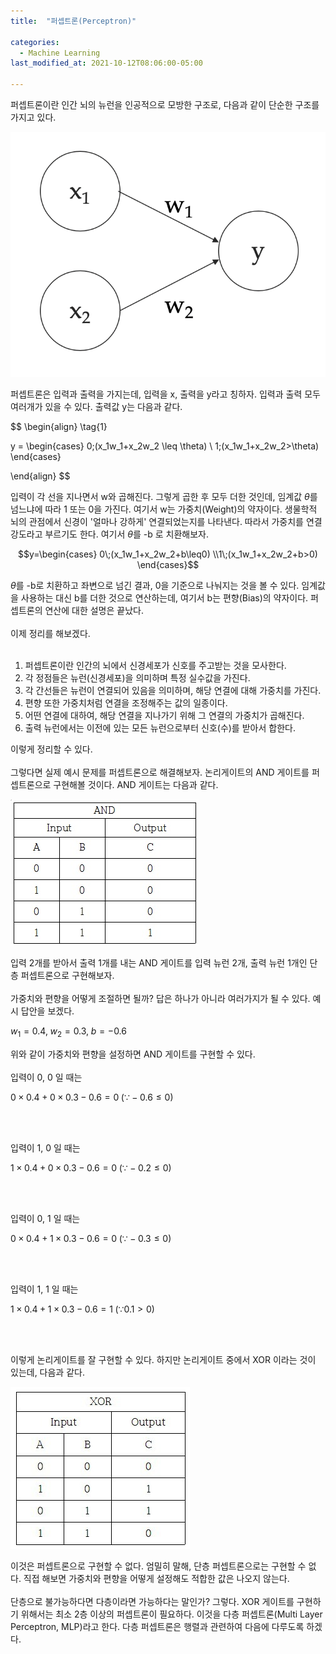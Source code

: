 ```yaml
---
title:  "퍼셉트론(Perceptron)"

categories:
  - Machine Learning 
last_modified_at: 2021-10-12T08:06:00-05:00

---
```


퍼셉트론이란 인간 뇌의 뉴런을 인공적으로 모방한 구조로, 다음과 같이 단순한 구조를 가지고 있다.

![](/assets/image/perceptron.png)

퍼셉트론은 입력과 출력을 가지는데,
입력을 x, 출력을 y라고 칭하자.
입력과 출력 모두 여러개가 있을 수 있다.
출력값 y는 다음과 같다.

$$
\begin{align} 
\tag{1}

y = \begin{cases} 
      0\;(x_1w_1+x_2w_2 \leq \theta) \\ 
      1\;(x_1w_1+x_2w_2>\theta) 
    \end{cases}

\end{align}
$$

입력이 각 선을 지나면서 w와 곱해진다.
그렇게 곱한 후 모두 더한 것인데, 임계값 $\theta$를 넘느냐에 따라 1 또는 0을 가진다. 
여기서 w는 가중치(Weight)의 약자이다. 
생물학적 뇌의 관점에서 신경이 '얼마나 강하게' 연결되었는지를 나타낸다.
따라서 가중치를 연결 강도라고 부르기도 한다.
여기서 $\theta$를 -b 로 치환해보자.

$$y=\begin{cases} 
0\;(x_1w_1+x_2w_2+b\leq0)  
\\1\;(x_1w_1+x_2w_2+b>0) 
\end{cases}$$

$\theta$를 -b로 치환하고 좌변으로 넘긴 결과, 0을 기준으로 나눠지는 것을 볼 수 있다.
임계값을 사용하는 대신 b를 더한 것으로 연산하는데, 여기서 b는 편향(Bias)의 약자이다.
퍼셉트론의 연산에 대한 설명은 끝났다.
<br/>
<br/>
이제 정리를 해보겠다.
<br/>
<br/>
1. 퍼셉트론이란 인간의 뇌에서 신경세포가 신호를 주고받는 것을 모사한다.
2. 각 정점들은 뉴런(신경세포)을 의미하며 특정 실수값을 가진다.
3. 각 간선들은 뉴런이 연결되어 있음을 의미하며, 해당 연결에 대해 가중치를 가진다.
4. 편향 또한 가중치처럼 연결을 조정해주는 값의 일종이다.
5. 어떤 연결에 대하여, 해당 연결을 지나가기 위해 그 연결의 가중치가 곱해진다.
6. 출력 뉴런에서는 이전에 있는 모든 뉴런으로부터 신호(수)를 받아서 합한다.

이렇게 정리할 수 있다.
<br/>
<br/>
그렇다면 실제 예시 문제를 퍼셉트론으로 해결해보자.
논리게이트의 AND 게이트를 퍼셉트론으로 구현해볼 것이다.
AND 게이트는 다음과 같다.

![](/assets/image/andgate.jpg)


입력 2개를 받아서 출력 1개를 내는 AND 게이트를 입력 뉴런 2개, 출력 뉴런 1개인 단층 퍼셉트론으로 구현해보자.
<br/>
<br/>
가중치와 편향을 어떻게 조절하면 될까?
답은 하나가 아니라 여러가지가 될 수 있다.
예시 답안을 보겠다.

$w_1 = 0.4,\; w_2=0.3,\; b=-0.6$

위와 같이 가중치와 편향을 설정하면 AND 게이트를 구현할 수 있다.
<br/>
<br/>
입력이 0, 0 일 때는

$0\times0.4 + 0\times0.3 - 0.6 = 0\;(\because -0.6 \leq 0)$

<br/>
<br/>

입력이 1, 0 일 때는

$1\times0.4 + 0\times0.3 - 0.6 = 0\;(\because -0.2 \leq 0)$

<br/>
<br/>

입력이 0, 1 일 때는

$0\times0.4 + 1\times0.3 - 0.6 = 0\;(\because -0.3 \leq 0)$

<br/>
<br/>

입력이 1, 1 일 때는

$1\times0.4 + 1\times0.3 - 0.6 = 1\;(\because 0.1 > 0)$

<br/>
<br/>

이렇게 논리게이트를 잘 구현할 수 있다.
하지만 논리게이트 중에서 XOR 이라는 것이 있는데, 다음과 같다.

![](/assets/image/xorgate.jpg)

이것은 퍼셉트론으로 구현할 수 없다.
엄밀히 말해, 단층 퍼셉트론으로는 구현할 수 없다.
직접 해보면 가중치와 편향을 어떻게 설정해도 적합한 값은 나오지 않는다.
<br/>
<br/>
단층으로 불가능하다면 다층이라면 가능하다는 말인가?
그렇다. XOR 게이트를 구현하기 위해서는 최소 2층 이상의 퍼셉트론이 필요하다.
이것을 다층 퍼셉트론(Multi Layer Perceptron, MLP)라고 한다.
다층 퍼셉트론은 행렬과 관련하여 다음에 다루도록 하겠다.






